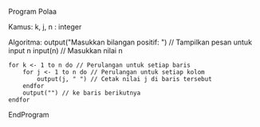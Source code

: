 Program Polaa

Kamus:
k, j, n : integer

Algoritma:
output("Masukkan bilangan positif: ") // Tampilkan pesan untuk input n
input(n) // Masukkan nilai n

    for k <- 1 to n do // Perulangan untuk setiap baris
        for j <- 1 to n do // Perulangan untuk setiap kolom
            output(j, " ") // Cetak nilai j di baris tersebut
        endfor
        output("") // ke baris berikutnya
    endfor

EndProgram
